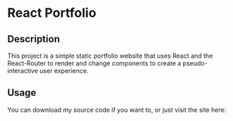 # React Portfolio

## Description
This project is a simple static portfolio website that uses React and the React-Router to render and change components to create a pseudo-interactive user experience. 

## Usage
You can download my source code if you want to, or just visit the site here: 


